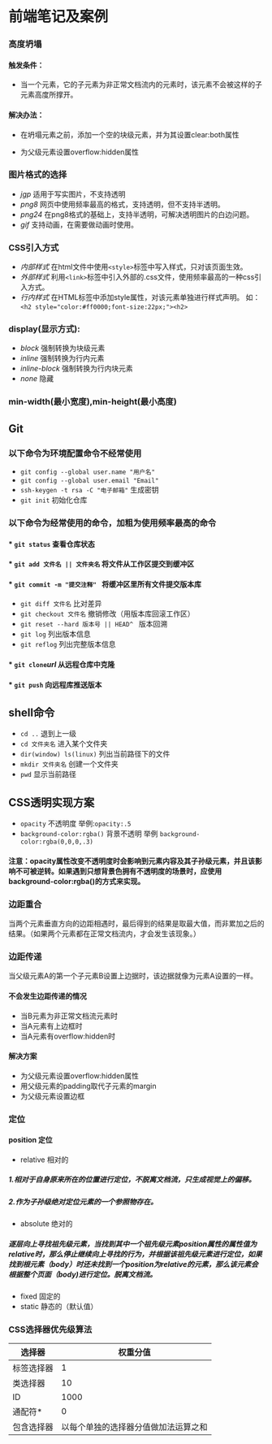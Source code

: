 # 前端笔记及案例
### 高度坍塌
#### 触发条件：
  * 当一个元素，它的子元素为非正常文档流内的元素时，该元素不会被这样的子元素高度所撑开。

#### 解决办法：
  * 在坍塌元素之前，添加一个空的块级元素，并为其设置clear:both属性

  * 为父级元素设置overflow:hidden属性
### 图片格式的选择
  * _jgp_
  适用于写实图片，不支持透明
  * _png8_
  网页中使用频率最高的格式，支持透明，但不支持半透明。
  * _png24_
  在png8格式的基础上，支持半透明，可解决透明图片的白边问题。
  * _gif_
  支持动画，在需要做动画时使用。
### CSS引入方式
  * _内部样式_
  在html文件中使用`<style>`标签中写入样式，只对该页面生效。
  * _外部样式_
  利用`<link>`标签中引入外部的.css文件，使用频率最高的一种css引入方式。
  * _行内样式_
  在HTML标签中添加style属性，对该元素单独进行样式声明。
    如：`<h2 style="color:#ff0000;font-size:22px;"><h2>`

### display(显示方式):
  * _block_ 强制转换为块级元素
  * _inline_ 强制转换为行内元素
  * _inline-block_ 强制转换为行内块元素
  * _none_  隐藏

### min-width(最小宽度),min-height(最小高度)





## Git
### 以下命令为环境配置命令不经常使用
* `git config --global user.name "用户名"`
* `git config --global user.email "Email"`
* `ssh-keygen -t rsa -C "电子邮箱"` 生成密钥
* `git init`  初始化仓库

### 以下命令为经常使用的命令，加粗为使用频率最高的命令
#### * `git status` 查看仓库状态
#### * `git add 文件名 || 文件夹名`  将文件从工作区提交到缓冲区
#### * `git commit -m "提交注释" ` 将缓冲区里所有文件提交版本库
* `git diff 文件名` 比对差异
* `git checkout 文件名` 撤销修改（用版本库回滚工作区）
* `git reset --hard 版本号 || HEAD^ ` 版本回溯
* `git log` 列出版本信息
* `git reflog` 列出完整版本信息
#### * `git clone`_url_  从远程仓库中克隆
#### * `git push`  向远程库推送版本


## shell命令
  * `cd ..` 退到上一级
  * `cd 文件夹名`   进入某个文件夹
  * `dir(window) ls(linux)` 列出当前路径下的文件
  * `mkdir 文件夹名` 创建一个文件夹
  * `pwd` 显示当前路径

## CSS透明实现方案
  * `opacity` 不透明度 举例:`opacity:.5`
  * `background-color:rgba()` 背景不透明  举例 `background-color:rgba(0,0,0,.3)`
#### 注意：opacity属性改变不透明度时会影响到元素内容及其子孙级元素，并且该影响不可被逆转。如果遇到只想背景色拥有不透明度的场景时，应使用background-color:rgba()的方式来实现。

### 边距重合
  当两个元素垂直方向的边距相遇时，最后得到的结果是取最大值，而非累加之后的结果。（如果两个元素都在正常文档流内，才会发生该现象。）
### 边距传递
  当父级元素A的第一个子元素B设置上边据时，该边据就像为元素A设置的一样。
#### 不会发生边距传递的情况
  * 当B元素为非正常文档流元素时
  * 当A元素有上边框时
  * 当A元素有overflow:hidden时

#### 解决方案
  * 为父级元素设置overflow:hidden属性
  * 用父级元素的padding取代子元素的margin
  * 为父级元素设置边框


### 定位
#### position 定位
* relative 相对的
##### 1.相对于自身原来所在的位置进行定位，不脱离文档流，只生成视觉上的偏移。
##### 2.作为子孙级绝对定位元素的一个参照物存在。
* absolute 绝对的
##### 逐层向上寻找祖先级元素，当找到其中一个祖先级元素position属性的属性值为relative时，那么停止继续向上寻找的行为，并根据该祖先级元素进行定位，如果找到根元素（body）时还未找到一个position为relative的元素，那么该元素会根据整个页面（body)进行定位。脱离文档流。
* fixed    固定的
* static   静态的（默认值）

### CSS选择器优先级算法
<table>
  <thead>
    <tr>
      <th>选择器</th>
      <th>权重分值</th>
    </tr>
  </thead>
  <tbody>
    <tr>
      <td>标签选择器</td>
      <td>1</td>
    </tr>
    <tr>
      <td>类选择器</td>
      <td>10</td>
    </tr>
    <tr>
      <td>ID</td>
      <td>1000</td>
    </tr>
    <tr>
      <td>通配符*</td>
      <td>0</td>
    </tr>
    <tr>
      <td>包含选择器</td>
      <td>以每个单独的选择器分值做加法运算之和</td>
    </tr>
  </tbody>
</table>
